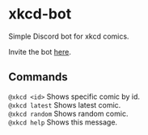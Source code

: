 # xkcd-bot
Simple Discord bot for xkcd comics.     

Invite the bot [here](https://discordapp.com/oauth2/authorize?client_id=685539272379727991&permissions=0&scope=bot).

## Commands
`@xkcd <id>`       Shows specific comic by id.    
`@xkcd latest`     Shows latest comic.     
`@xkcd random`     Shows random comic.    
`@xkcd help`       Shows this message.    
